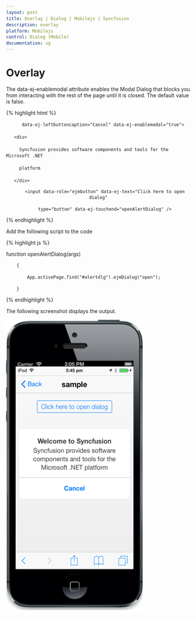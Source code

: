 ```yaml
---
layout: post
title: Overlay | Dialog | Mobilejs | Syncfusion
description: overlay
platform: Mobilejs
control: Dialog (Mobile)
documentation: ug
---
```


# Overlay

The data-ej-enablemodal attribute enables the Modal Dialog that blocks you from interacting with the rest of the page until it is closed. The default value is false.

{% highlight html %}



<div id="alertdlg" data-role="ejmdialog" data-ej-title="Welcome to Syncfusion"

          data-ej-leftbuttoncaption="Cancel" data-ej-enablemodal="true">

       <div>

         Syncfusion provides software components and tools for the Microsoft .NET  

         platform

       </div>

</div>

<div style="text-align: center">

         <input data-role="ejmbutton" data-ej-text="Click here to open dialog"

         type="button" data-ej-touchend="openAlertDialog" />

</div>



{% endhighlight %}



Add the following script to the code

{% highlight js %}



function openAlertDialog(args)

        {

            App.activePage.find("#alertdlg").ejmDialog("open");

        }





{% endhighlight %}



The following screenshot displays the output.

![](Overlay_images/Overlay_img1.png)




